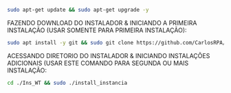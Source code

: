 ```bash
sudo apt-get update && sudo apt-get upgrade -y
```

FAZENDO DOWNLOAD DO INSTALADOR & INICIANDO A PRIMEIRA INSTALAÇÃO (USAR SOMENTE PARA PRIMEIRA INSTALAÇÃO):

```bash
sudo apt install -y git && sudo git clone https://github.com/CarlosRPA/Ins_WT.git && sudo chmod -R 777 Ins_WT && cd Ins_WT && sudo ./install_primaria
```

ACESSANDO DIRETORIO DO INSTALADOR & INICIANDO INSTALAÇÕES ADICIONAIS (USAR ESTE COMANDO PARA SEGUNDA OU MAIS INSTALAÇÃO:
```bash
cd ./Ins_WT && sudo ./install_instancia
```

